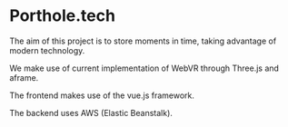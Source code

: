 # Porthole.tech 
The aim of this project is to store moments in time, taking advantage of modern technology.

We make use of current implementation of WebVR through Three.js and aframe.

The frontend makes use of the vue.js framework.

The backend uses AWS (Elastic Beanstalk).